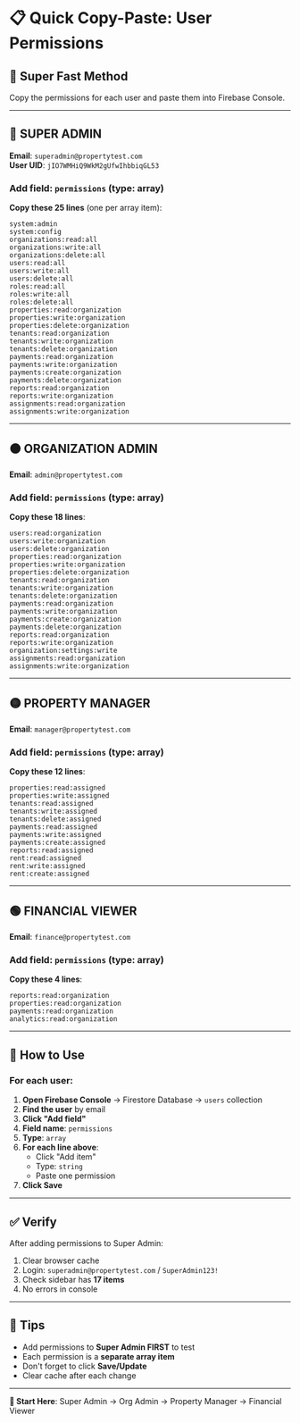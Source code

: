# 📋 Quick Copy-Paste: User Permissions

## 🚀 **Super Fast Method**

Copy the permissions for each user and paste them into Firebase Console.

---

## 🔴 **SUPER ADMIN**
**Email**: `superadmin@propertytest.com`  
**User UID**: `jIO7WMHiQ9WkM2gUfwIhbbiqGL53`

### Add field: `permissions` (type: array)

**Copy these 25 lines** (one per array item):

```
system:admin
system:config
organizations:read:all
organizations:write:all
organizations:delete:all
users:read:all
users:write:all
users:delete:all
roles:read:all
roles:write:all
roles:delete:all
properties:read:organization
properties:write:organization
properties:delete:organization
tenants:read:organization
tenants:write:organization
tenants:delete:organization
payments:read:organization
payments:write:organization
payments:create:organization
payments:delete:organization
reports:read:organization
reports:write:organization
assignments:read:organization
assignments:write:organization
```

---

## 🟠 **ORGANIZATION ADMIN**
**Email**: `admin@propertytest.com`

### Add field: `permissions` (type: array)

**Copy these 18 lines**:

```
users:read:organization
users:write:organization
users:delete:organization
properties:read:organization
properties:write:organization
properties:delete:organization
tenants:read:organization
tenants:write:organization
tenants:delete:organization
payments:read:organization
payments:write:organization
payments:create:organization
payments:delete:organization
reports:read:organization
reports:write:organization
organization:settings:write
assignments:read:organization
assignments:write:organization
```

---

## 🟡 **PROPERTY MANAGER**
**Email**: `manager@propertytest.com`

### Add field: `permissions` (type: array)

**Copy these 12 lines**:

```
properties:read:assigned
properties:write:assigned
tenants:read:assigned
tenants:write:assigned
tenants:delete:assigned
payments:read:assigned
payments:write:assigned
payments:create:assigned
reports:read:assigned
rent:read:assigned
rent:write:assigned
rent:create:assigned
```

---

## 🟢 **FINANCIAL VIEWER**
**Email**: `finance@propertytest.com`

### Add field: `permissions` (type: array)

**Copy these 4 lines**:

```
reports:read:organization
properties:read:organization
payments:read:organization
analytics:read:organization
```

---

## 🎯 **How to Use**

### For each user:

1. **Open Firebase Console** → Firestore Database → `users` collection
2. **Find the user** by email
3. **Click "Add field"**
4. **Field name**: `permissions`
5. **Type**: `array`
6. **For each line above**:
   - Click "Add item"
   - Type: `string`
   - Paste one permission
7. **Click Save**

---

## ✅ **Verify**

After adding permissions to Super Admin:

1. Clear browser cache
2. Login: `superadmin@propertytest.com` / `SuperAdmin123!`
3. Check sidebar has **17 items**
4. No errors in console

---

## 📝 **Tips**

- Add permissions to **Super Admin FIRST** to test
- Each permission is a **separate array item**
- Don't forget to click **Save/Update**
- Clear cache after each change

---

**🎯 Start Here**: Super Admin → Org Admin → Property Manager → Financial Viewer





